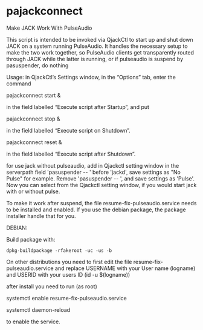 # pajackconnect
Make JACK Work With PulseAudio

This script is intended to be invoked via QjackCtl to start up and
shut down JACK on a system running PulseAudio. It handles the
necessary setup to make the two work together, so PulseAudio clients
get transparently routed through JACK while the latter is running, or
if pulseaudio is suspend by pasuspender, do nothing

Usage: in QjackCtl’s Settings window, in the “Options” tab, enter
the command

pajackconnect start &

in the field labelled “Execute script after Startup”, and put

pajackconnect stop &

in the field labelled “Execute script on Shutdown”.

pajackconnect reset &

in the field labelled “Execute script after Shutdown”.

for use jack without pulseaudio, add in Qjackctl setting window 
in the serverpath field 'pasuspender -- ' before 'jackd', save settings 
as "No Pulse" for example. Remove 'pasuspender -- ', 
and save settings as 'Pulse'. Now you can select from the 
Qjackctl setting window, if you would start jack with or without pulse.

To make it work after suspend, the file resume-fix-pulseaudio.service needs to be installed and enabled. 
If you use the debian package, the package installer handle that for you.

DEBIAN:

Build package with:
```
dpkg-buildpackage -rfakeroot -uc -us -b
```
On other distributions you need to first edit the file resume-fix-pulseaudio.service
and replace USERNAME with your User name (logname) and USERID with your users ID (id -u $(logname))

after install you need to run (as root)

systemctl enable resume-fix-pulseaudio.service

systemctl daemon-reload

to enable the service.
